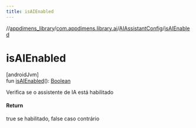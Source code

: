 ```yaml
---
title: isAIEnabled
---
```

//[appdimens_library](../../../index.html)/[com.appdimens.library.ai](../index.html)/[AIAssistantConfig](index.html)/[isAIEnabled](is-a-i-enabled.html)



# isAIEnabled



[androidJvm]\
fun [isAIEnabled](is-a-i-enabled.html)(): [Boolean](https://kotlinlang.org/api/core/kotlin-stdlib/kotlin/-boolean/index.html)



Verifica se o assistente de IA está habilitado



#### Return



true se habilitado, false caso contrário



